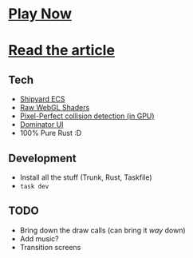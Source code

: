 # [Play Now](https://dakom.github.io/not-a-game)  
# [Read the article](https://dakom.github.io/not-a-game/about.html)

## Tech

* [Shipyard ECS](https://github.com/leudz/shipyard)
* [Raw WebGL Shaders](./src/renderer/shaders)
* [Pixel-Perfect collision detection (in GPU)](./src/collision)
* [Dominator UI](https://github.com/Pauan/rust-dominator)
* 100% Pure Rust :D

## Development

* Install all the stuff (Trunk, Rust, Taskfile)
* `task dev`

## TODO

* Bring down the draw calls (can bring it _way_ down)
* Add music?
* Transition screens